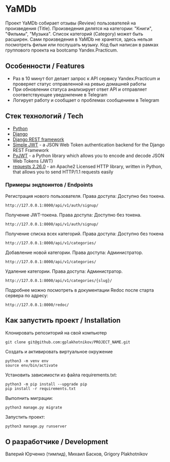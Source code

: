 # YaMDb

Проект YaMDb собирает отзывы (Review) пользователей на произведения (Title). Произведения делятся на категории: "Книги", "Фильмы", "Музыка". Список категорий (Category) может быть расширен. Сами произведения в YaMDb не хранятся, здесь нельзя посмотреть фильм или послушать музыку. Код был написан в рамках группового проекта на bootcamp Yandex.Practicum.

## Особенности / Features

- Раз в 10 минут бот делает запрос к API сервису Yandex.Practicum и проверяет статус отправленной на ревью домашней работы
- При обновлении статуса анализирует ответ API и отправляет соответствующее уведомление в Telegram
- Логирует работу и сообщает о проблемах сообщением в Telegram

## Стек технологий / Tech

- [Python](https://www.python.org/)
- [Django](https://www.djangoproject.com/)
- [Django REST framework](https://www.django-rest-framework.org/)
- [Simple JWT](https://django-rest-framework-simplejwt.readthedocs.io/) - a JSON Web Token authentication backend for the Django REST Framework
- [PyJWT](https://pyjwt.readthedocs.io/) - a Python library which allows you to encode and decode JSON Web Tokens (JWT)
- [requests 2.26.0](https://pypi.org/project/requests/2.6.0/) - an Apache2 Licensed HTTP library, written in Python, that allows you to send HTTP/1.1 requests easily

### Примеры эндпоинтов / Endpoints

Регистрация нового пользователя. Права доступа: Доступно без токена.
```
http://127.0.0.1:8000/api/v1/auth/signup/
```
Получение JWT-токена. Права доступа: Доступно без токена.
```
http://127.0.0.1:8000/api/v1/auth/signup/
```
Получение списка всех категорий. Права доступа: Доступно без токена
```
http://127.0.0.1:8000/api/v1/categories/
```
Добавление новой категории. Права доступа: Администратор.
```
http://127.0.0.1:8000/api/v1/categories/
```
Удаление категории. Права доступа: Администратор.
```
http://127.0.0.1:8000/api/v1/categories/{slug}/
```
Подробнее можно посмотреть в документации Redoc после старта сервера по адресу:
```
http://127.0.0.1:8000/redoc/
```

## Как запустить проект / Installation
Клонировать репозиторий на свой компьютер
```
git clone git@github.com:gplakhotnikov/PROJECT_NAME.git
```
Cоздать и активировать виртуальное окружение
```
python3 -m venv env
source env/bin/activate
```
Установить зависимости из файла requirements.txt:
```
python3 -m pip install --upgrade pip
pip install -r requirements.txt
```
Выполнить миграции:
```
python3 manage.py migrate
```
Запустить проект:
```
python3 manage.py runserver
```

## О разработчике / Development
Валерий Юрченко (тимлид), Михаил Басков, Grigory Plakhotnikov
